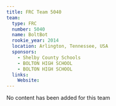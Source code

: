 ```yaml
---
title: FRC Team 5040
team:
  type: FRC
  number: 5040
  name: BoltBot
  rookie_year: 2014
  location: Arlington, Tennessee, USA
  sponsors:
    - Shelby County Schools
    - BOLTON HIGH SCHOOL
    - BOLTON HIGH SCHOOL
  links:
    Website: 
---
```

No content has been added for this team